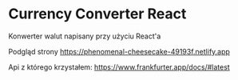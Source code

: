 # Currency Converter React

Konwerter walut napisany przy użyciu React'a

Podgląd strony
https://phenomenal-cheesecake-49193f.netlify.app

Api z którego krzystałem:
https://www.frankfurter.app/docs/#latest
